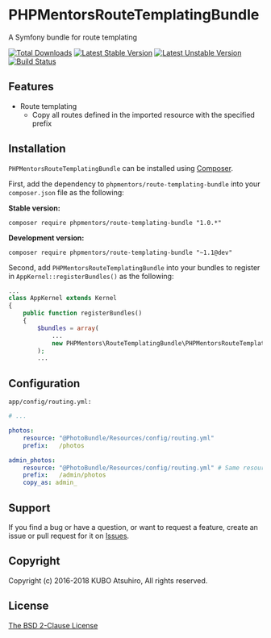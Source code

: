 # PHPMentorsRouteTemplatingBundle

A Symfony bundle for route templating

[![Total Downloads](https://poser.pugx.org/phpmentors/route-templating-bundle/downloads)](https://packagist.org/packages/phpmentors/route-templating-bundle)
[![Latest Stable Version](https://poser.pugx.org/phpmentors/route-templating-bundle/v/stable)](https://packagist.org/packages/phpmentors/route-templating-bundle)
[![Latest Unstable Version](https://poser.pugx.org/phpmentors/route-templating-bundle/v/unstable)](https://packagist.org/packages/phpmentors/route-templating-bundle)
[![Build Status](https://travis-ci.com/phpmentors-jp/route-templating-bundle.svg?branch=master)](https://travis-ci.com/phpmentors-jp/route-templating-bundle)

## Features

* Route templating
  * Copy all routes defined in the imported resource with the specified prefix

## Installation

`PHPMentorsRouteTemplatingBundle` can be installed using [Composer](http://getcomposer.org/).

First, add the dependency to `phpmentors/route-templating-bundle` into your `composer.json` file as the following:

**Stable version:**

```
composer require phpmentors/route-templating-bundle "1.0.*"
```

**Development version:**

```
composer require phpmentors/route-templating-bundle "~1.1@dev"
```

Second, add `PHPMentorsRouteTemplatingBundle` into your bundles to register in `AppKernel::registerBundles()` as the following:

```php
...
class AppKernel extends Kernel
{
    public function registerBundles()
    {
        $bundles = array(
            ...
            new PHPMentors\RouteTemplatingBundle\PHPMentorsRouteTemplatingBundle(),
        );
        ...
```

## Configuration

`app/config/routing.yml:`

```yaml
# ...

photos:
    resource: "@PhotoBundle/Resources/config/routing.yml"
    prefix:   /photos

admin_photos:
    resource: "@PhotoBundle/Resources/config/routing.yml" # Same resource as `photos`
    prefix:   /admin/photos
    copy_as: admin_
```

## Support

If you find a bug or have a question, or want to request a feature, create an issue or pull request for it on [Issues](https://github.com/phpmentors-jp/route-templating-bundle/issues).

## Copyright

Copyright (c) 2016-2018 KUBO Atsuhiro, All rights reserved.

## License

[The BSD 2-Clause License](http://opensource.org/licenses/BSD-2-Clause)
